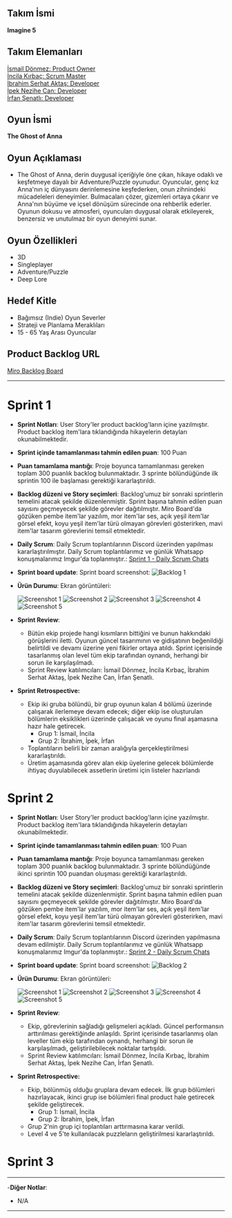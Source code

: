 ## **Takım İsmi**

**Imagine 5**

## Takım Elemanları

[İsmail Dönmez: Product Owner](https://www.linkedin.com/in/ismail-dz/) <br/> [İncila Kırbaç: Scrum Master](https://www.linkedin.com/in/incila-kirbac/) <br/> [İbrahim Serhat Aktaş: Developer](https://www.linkedin.com/in/ibrahim-serhat-aktas/) <br/> [İpek Nezihe Can: Developer](https://www.linkedin.com/in/ipek-nezihe-can/) <br/> [İrfan Şenatlı: Developer](https://www.linkedin.com/in/irfan-%C5%9Fenatl%C4%B1-7a3963249/)

## Oyun İsmi

**The Ghost of Anna**

## Oyun Açıklaması

- The Ghost of Anna, derin duygusal içeriğiyle öne çıkan, hikaye odaklı ve keşfetmeye dayalı bir Adventure/Puzzle oyunudur. Oyuncular, genç kız Anna'nın iç dünyasını derinlemesine keşfederken, onun zihnindeki mücadeleleri deneyimler. Bulmacaları çözer, gizemleri ortaya çıkarır ve Anna'nın büyüme ve içsel dönüşüm sürecinde ona rehberlik ederler. Oyunun dokusu ve atmosferi, oyuncuları duygusal olarak etkileyerek, benzersiz ve unutulmaz bir oyun deneyimi sunar.

## Oyun Özellikleri

- 3D
- Singleplayer
- Adventure/Puzzle
- Deep Lore

## Hedef Kitle

- Bağımsız (Indie) Oyun Severler
- Strateji ve Planlama Meraklıları
- 15 - 65 Yaş Arası Oyuncular

## Product Backlog URL

[Miro Backlog Board](https://miro.com/app/board/uXjVK7yGtNA=/)

---

# Sprint 1

- **Sprint Notları**: User Story'ler product backlog'ların içine yazılmıştır. Product backlog item'lara tıklandığında hikayelerin detayları okunabilmektedir.

- **Sprint içinde tamamlanması tahmin edilen puan**: 100 Puan

- **Puan tamamlama mantığı**: Proje boyunca tamamlanması gereken toplam 300 puanlık backlog bulunmaktadır. 3 sprinte bölündüğünde ilk sprintin 100 ile başlaması gerektiği kararlaştırıldı.

- **Backlog düzeni ve Story seçimleri**: Backlog'umuz bir sonraki sprintlerin temelini atacak şekilde düzenlenmiştir. Sprint başına tahmin edilen puan sayısını geçmeyecek şekilde görevler dağıtılmıştır. Miro Board'da gözüken pembe item'lar yazılım, mor item'lar ses, açık yeşil item'lar görsel efekt, koyu yeşil item'lar türü olmayan görevleri gösterirken, mavi item'lar tasarım görevlerini temsil etmektedir.

- **Daily Scrum**: Daily Scrum toplantılarının Discord üzerinden yapılması kararlaştırılmıştır. Daily Scrum toplantılarımız ve günlük Whatsapp konuşmalarımız Imgur'da toplanmıştır.: [Sprint 1 - Daily Scrum Chats](https://imgur.com/a/daily-scrum-chats-1-VpkQl6x)

- **Sprint board update**: Sprint board screenshot: 
![Backlog 1](https://github.com/isoszsh/project-anna/assets/154831174/74a8a491-8bf8-4b72-9e05-506f48044979) 

- **Ürün Durumu**: Ekran görüntüleri:
  
  ![Screenshot 1](https://github.com/user-attachments/assets/da1981ad-b5fa-4731-b737-b2d35f10bea9)
  ![Screenshot 2](https://github.com/isoszsh/project-anna/assets/154831174/1fbff295-eac4-41cb-bbec-3c77c458b289) 
  ![Screenshot 3](https://github.com/isoszsh/project-anna/assets/154831174/31ff440e-af36-4b93-bc22-f98fe08c5659)
  ![Screenshot 4](https://github.com/isoszsh/project-anna/assets/154831174/2db880d4-0aa8-4753-a9fc-51b31217a2a9)
  ![Screenshot 5](https://github.com/isoszsh/project-anna/assets/154831174/f8552310-d0b8-45ea-b776-9f4786dca256)

- **Sprint Review**: 
  - Bütün ekip projede hangi kısımların bittiğini ve bunun hakkındaki görüşlerini iletti. Oyunun güncel tasarımının ve gidişatının beğenildiği belirtildi ve devamı üzerine yeni fikirler ortaya atıldı. Sprint içerisinde tasarlanmış olan level tüm ekip tarafından oynandı, herhangi bir sorun ile karşılaşılmadı.
  - Sprint Review katılımcıları: İsmail Dönmez, İncila Kırbaç, İbrahim Serhat Aktaş, İpek Nezihe Can, İrfan Şenatlı.

- **Sprint Retrospective:** 
  - Ekip iki gruba bölündü, bir grup oyunun kalan 4 bölümü üzerinde çalışarak ilerlemeye devam edecek; diğer ekip ise oluşturulan bölümlerin eksiklikleri üzerinde çalışacak ve oyunu final aşamasına hazır hale getirecek.
    - Grup 1: İsmail, İncila
    - Grup 2: İbrahim, İpek, İrfan
  - Toplantıların belirli bir zaman aralığıyla gerçekleştirilmesi kararlaştırıldı.
  - Üretim aşamasında görev alan ekip üyelerine gelecek bölümlerde ihtiyaç duyulabilecek assetlerin üretimi için listeler hazırlandı

# Sprint 2

- **Sprint Notları**: User Story'ler product backlog'ların içine yazılmıştır. Product backlog item'lara tıklandığında hikayelerin detayları okunabilmektedir.

- **Sprint içinde tamamlanması tahmin edilen puan**: 100 Puan

- **Puan tamamlama mantığı**: Proje boyunca tamamlanması gereken toplam 300 puanlık backlog bulunmaktadır. 3 sprinte bölündüğünde ikinci sprintin 100 puandan oluşması gerektiği kararlaştırıldı.

- **Backlog düzeni ve Story seçimleri**: Backlog'umuz bir sonraki sprintlerin temelini atacak şekilde düzenlenmiştir. Sprint başına tahmin edilen puan sayısını geçmeyecek şekilde görevler dağıtılmıştır. Miro Board'da gözüken pembe item'lar yazılım, mor item'lar ses, açık yeşil item'lar görsel efekt, koyu yeşil item'lar türü olmayan görevleri gösterirken, mavi item'lar tasarım görevlerini temsil etmektedir.

- **Daily Scrum**: Daily Scrum toplantılarının Discord üzerinden yapılmasına devam edilmiştir. Daily Scrum toplantılarımız ve günlük Whatsapp konuşmalarımız Imgur'da toplanmıştır.: [Sprint 2 - Daily Scrum Chats](https://imgur.com/a/jF4E9xp)

- **Sprint board update**: Sprint board screenshot: 
![Backlog 2](https://github.com/user-attachments/assets/693edf2a-fa8b-4126-8e44-a3ddaa37de6c)

- **Ürün Durumu**: Ekran görüntüleri:
  
  ![Screenshot 1](https://github.com/user-attachments/assets/b225057b-e3ab-4076-81e8-a62b029f1e4d)
  ![Screenshot 2](https://github.com/user-attachments/assets/a716a14c-23b3-4be6-9625-5e6b50e91d90) 
  ![Screenshot 3](https://github.com/user-attachments/assets/e2bcbb7e-accf-417e-8013-0cde77fd082c)
  ![Screenshot 4](https://github.com/user-attachments/assets/ea04e39e-42ab-4689-96a6-b1836415e05d)
  ![Screenshot 5](https://github.com/user-attachments/assets/ffe3c265-d758-491f-a9b4-db3bc7c00465)

- **Sprint Review**: 
  - Ekip, görevlerinin sağladığı gelişmeleri açıkladı. Güncel performansın arttırılması gerektiğinde anlaşıldı. Sprint içerisinde tasarlanmış olan leveller tüm ekip tarafından oynandı, herhangi bir sorun ile karşılaşılmadı, geliştirilebilecek noktalar tartışıldı.
  - Sprint Review katılımcıları: İsmail Dönmez, İncila Kırbaç, İbrahim Serhat Aktaş, İpek Nezihe Can, İrfan Şenatlı.

- **Sprint Retrospective:** 
  - Ekip, bölünmüş olduğu gruplara devam edecek. İlk grup bölümleri hazırlayacak, ikinci grup ise bölümleri final product hale getirecek şekilde geliştirecek.
    - Grup 1: İsmail, İncila
    - Grup 2: İbrahim, İpek, İrfan
  - Grup 2'nin grup içi toplantıları arttırmasına karar verildi.
  - Level 4 ve 5'te kullanılacak puzzleların geliştirilmesi kararlaştırıldı.


# Sprint 3

---

-**Diğer Notlar**:
- N/A

---
